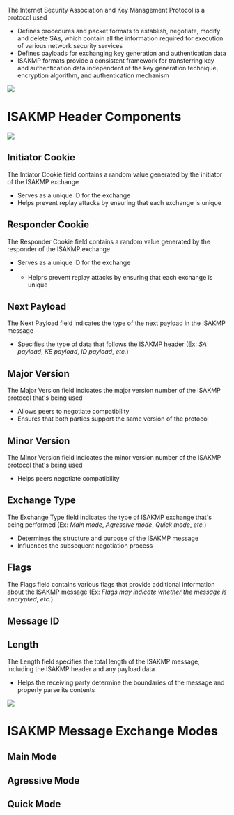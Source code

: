 The Internet Security Association and Key Management Protocol is a protocol used 

* Defines procedures and packet formats to establish, negotiate, modify and delete SAs, which contain all the information required for execution of various network security services
* Defines payloads for exchanging key generation and authentication data
* ISAKMP formats provide a consistent framework for transferring key and authentication data independent of the key generation technique, encryption algorithm, and authentication mechanism

![](https://github.com/JonmarCorpuz/SecondBrain/blob/main/Assets/Whitespace.png)

# ISAKMP Header Components

![](https://github.com/JonmarCorpuz/SecondBrain/blob/main/Assets/sfhfdhjkfbsfsdfoerrituowptwvnmxzcsdfsdfrg.png)

## Initiator Cookie

The Intiator Cookie field contains a random value generated by the initiator of the ISAKMP exchange

* Serves as a unique ID for the exchange
* Helps prevent replay attacks by ensuring that each exchange is unique

## Responder Cookie

The Responder Cookie field contains a random value generated by the responder of the ISAKMP exchange

* Serves as a unique ID for the exchange
* * Helprs prevent replay attacks by ensuring that each exchange is unique

## Next Payload

The Next Payload field indicates the type of the next payload in the ISAKMP message

* Specifies the type of data that follows the ISAKMP header (Ex: *SA payload*, *KE payload*, *ID payload*, *etc.*)

## Major Version

The Major Version field indicates the major version number of the ISAKMP protocol that's being used

* Allows peers to negotiate compatibility
* Ensures that both parties support the same version of the protocol

## Minor Version

The Minor Version field indicates the minor version number of the ISAKMP protocol that's being used

* Helps peers negotiate compatibility 

## Exchange Type

The Exchange Type field indicates the type of ISAKMP exchange that's being performed (Ex: *Main mode*, *Agressive mode*, *Quick mode*, *etc.*)

* Determines the structure and purpose of the ISAKMP message
* Influences the subsequent negotiation process

## Flags

The Flags field contains various flags that provide additional information about the ISAKMP message (Ex: *Flags may indicate whether the message is encrypted*, *etc.*)

## Message ID

## Length

The Length field specifies the total length of the ISAKMP message, including the ISAKMP header and any payload data

* Helps the receiving party determine the boundaries of the message and properly parse its contents

![](https://github.com/JonmarCorpuz/SecondBrain/blob/main/Assets/Whitespace.png)

# ISAKMP Message Exchange Modes

## Main Mode

## Agressive Mode

## Quick Mode
